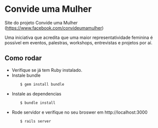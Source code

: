 # Convide uma Mulher 
Site do projeto Convide uma Mulher (https://www.facebook.com/convideumamulher)


Uma iniciativa que acredita que uma maior representatividade feminina é possível em eventos, palestras, workshops, entrevistas e projetos por aí.

## Como rodar
 - Verifique se já tem Ruby instalado.
 - Instale bundle
```bash
       $ gem install bundle
```
 - Instale as dependencias
```bash
       $ bundle install
```
 - Rode servidor e verifique no seu broswer em http://localhost:3000
```bash
       $ rails server
```





